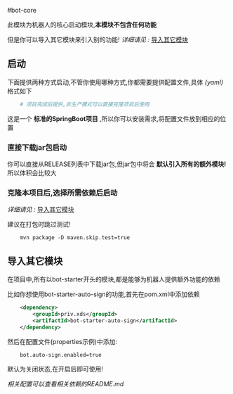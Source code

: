 #bot-core

此模块为机器人的核心启动模块,**本模块不包含任何功能**

但是你可以导入其它模块来引入别的功能! *详细请见 :* [导入其它模块](#导入其它模块)

## 启动

下面提供两种方式启动,不管你使用哪种方式,你都需要提供配置文件,具体 *(yaml)* 格式如下
```yaml
    # 项目完成后提供,非生产模式可以直接克隆项目后使用
```

这是一个 **标准的SpringBoot项目** ,所以你可以安装需求,将配置文件放到相应的位置

### 直接下载jar包启动
你可以直接从RELEASE列表中下载jar包,但jar包中将会 **默认引入所有的额外模块!** 所以体积会比较大

### 克隆本项目后,选择所需依赖后启动

*详细请见 :* [导入其它模块](#导入其它模块)

建议在打包时跳过测试!
```shell
    mvn package -D maven.skip.test=true
```

## 导入其它模块

在项目中,所有以bot-starter开头的模块,都是能够为机器人提供额外功能的依赖

比如你想使用bot-starter-auto-sign的功能,首先在pom.xml中添加依赖
```xml
    <dependency>
        <groupId>priv.xds</groupId>
        <artifactId>bot-starter-auto-sign</artifactId>
    </dependency>
```
然后在配置文件(properties示例)中添加:

```properties
    bot.auto-sign.enabled=true
```

默认为关闭状态,在开启后即可使用!

*相关配置可以查看相关依赖的README.md*